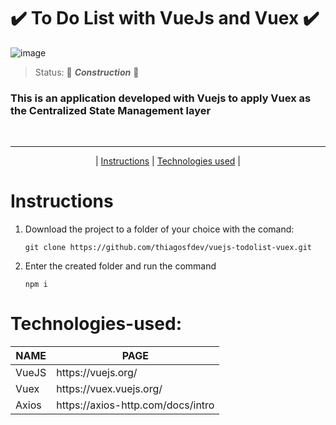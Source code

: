 <h1>✔️ To Do List with VueJs and Vuex ✔️</h1>

![image](https://user-images.githubusercontent.com/75589689/130104165-3d53e241-3e4c-4ea0-b7e7-393ecb877f95.png)

> Status: 🚧 <i><b>Construction</b></i> 🚧
### This is an application developed with Vuejs to apply Vuex as the Centralized State Management layer

<br>
<hr>

<p align="center">
  |
  <a href="#Instructions">Instructions</a>
  |
  <a href="#Technologies-used">Technologies used</a>
  |
</p>

# Instructions

1. Download the project to a folder of your choice with the comand:

   ```git clone https://github.com/thiagosfdev/vuejs-todolist-vuex.git```

1. Enter the created folder and run the command 

   ```npm i```

# Technologies-used:

<table>
  <thead>
    <th>NAME</th>
    <th>PAGE</th>
  </thead>
  <tbody>
    <tr>
      <td>VueJS</td>
      <td>https://vuejs.org/</td>
    </tr>
    <tr>
      <td>Vuex</td>
      <td>https://vuex.vuejs.org/</td>
    </tr>
    <tr>
      <td>Axios</td>
      <td>https://axios-http.com/docs/intro</td>
    </tr>
  </tbody>
</table>
